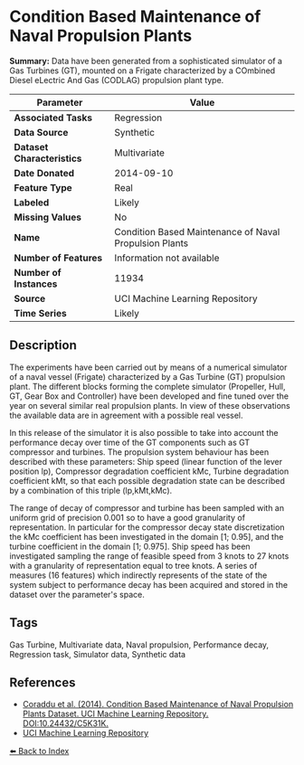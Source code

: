 # Condition Based Maintenance of Naval Propulsion Plants

**Summary:** Data have been generated from a sophisticated simulator of a Gas Turbines (GT), mounted on a Frigate characterized by a COmbined Diesel eLectric And Gas (CODLAG) propulsion plant type.

| Parameter | Value |
| --- | --- |
| **Associated Tasks** | Regression |
| **Data Source** | Synthetic |
| **Dataset Characteristics** | Multivariate |
| **Date Donated** | 2014-09-10 |
| **Feature Type** | Real |
| **Labeled** | Likely |
| **Missing Values** | No |
| **Name** | Condition Based Maintenance of Naval Propulsion Plants |
| **Number of Features** | Information not available |
| **Number of Instances** | 11934 |
| **Source** | UCI Machine Learning Repository |
| **Time Series** | Likely |

## Description

The experiments have been carried out by means of a numerical simulator of a naval vessel (Frigate) characterized by a Gas Turbine (GT) propulsion plant. The different blocks forming the complete simulator (Propeller, Hull, GT, Gear Box and Controller) have been developed and fine tuned over the year on several similar real propulsion plants. In view of these observations the available data are in agreement with a possible real vessel.

In this release of the simulator it is also possible to take into account the performance decay over time of the GT components such as GT compressor and turbines. The propulsion system behaviour has been described with these parameters: Ship speed (linear function of the lever position lp), Compressor degradation coefficient kMc, Turbine degradation coefficient kMt, so that each possible degradation state can be described by a combination of this triple (lp,kMt,kMc).

The range of decay of compressor and turbine has been sampled with an uniform grid of precision 0.001 so to have a good granularity of representation. In particular for the compressor decay state discretization the kMc coefficient has been investigated in the domain [1; 0.95], and the turbine coefficient in the domain [1; 0.975]. Ship speed has been investigated sampling the range of feasible speed from 3 knots to 27 knots with a granularity of representation equal to tree knots. A series of measures (16 features) which indirectly represents of the state of the system subject to performance decay has been acquired and stored in the dataset over the parameter's space.

## Tags

Gas Turbine, Multivariate data, Naval propulsion, Performance decay, Regression task, Simulator data, Synthetic data

## References

- [Coraddu et al. (2014). Condition Based Maintenance of Naval Propulsion Plants Dataset. UCI Machine Learning Repository. DOI:10.24432/C5K31K.](https://doi.org/10.24432/C5K31K)
- [UCI Machine Learning Repository](http://archive.ics.uci.edu/ml/datasets/Condition+Based+Maintenance+of+Naval+Propulsion+Plants)

[⬅️ Back to Index](../README.md)
